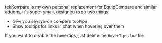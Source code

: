 tekKompare is my own personal replacement for EquipCompare and similar addons. It's super-small, designed to do two things:

* Give you always-on compare tooltips
* Show tooltips for links in chat when hovering over them

If you want to disable the hovertips, just delete the `HoverTips.lua` file.
